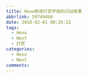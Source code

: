 ```yaml
---
title: Hexo修改打赏字体的闪动效果
abbrlink: 597494b8
date: 2018-02-01 00:26:22
tags:
  - Hexo
  - Next
  - 打赏
categories:
  - Hexo
  - Next
comments:
---
```

